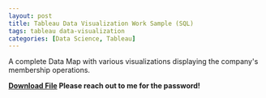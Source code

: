 ```yaml
---
layout: post
title: Tableau Data Visualization Work Sample (SQL)
tags: tableau data-visualization
categories: [Data Science, Tableau]
---
```

A complete Data Map with various visualizations displaying the company's membership operations.

**[Download File](https://github.com/annetta-zheng/annetta-zheng.github.io/files/11657626/TableauWorkSample.zip) Please reach out to me for the password!**